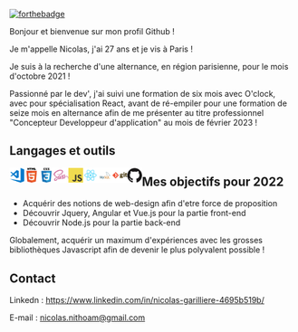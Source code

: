 [![forthebadge](https://forthebadge.com/images/badges/built-by-developers.svg)](https://forthebadge.com)

Bonjour et bienvenue sur mon profil Github ! 

Je m'appelle Nicolas, j'ai 27 ans et je vis à Paris !

Je suis à la recherche d'une alternance, en région parisienne, pour le mois d'octobre 2021 !

Passionné par le dev', j'ai suivi une formation de six mois avec O'clock, avec pour spécialisation React, avant de ré-empiler pour une formation de seize mois en alternance afin de me présenter au titre professionnel "Concepteur Developpeur d'application" au mois de février 2023 !

## Langages et outils 
<img align="left" alt="Visual Studio Code" width="26px" src="https://raw.githubusercontent.com/github/explore/80688e429a7d4ef2fca1e82350fe8e3517d3494d/topics/visual-studio-code/visual-studio-code.png" />
<img align="left" alt="HTML5" width="26px" src="https://raw.githubusercontent.com/github/explore/80688e429a7d4ef2fca1e82350fe8e3517d3494d/topics/html/html.png" />
<img align="left" alt="CSS3" width="26px" src="https://raw.githubusercontent.com/github/explore/80688e429a7d4ef2fca1e82350fe8e3517d3494d/topics/css/css.png" />
<img align="left" alt="Sass" width="26px" src="https://raw.githubusercontent.com/github/explore/80688e429a7d4ef2fca1e82350fe8e3517d3494d/topics/sass/sass.png" />
<img align="left" alt="JavaScript" width="26px" src="https://raw.githubusercontent.com/github/explore/80688e429a7d4ef2fca1e82350fe8e3517d3494d/topics/javascript/javascript.png" />
<img align="left" alt="React" width="26px" src="https://raw.githubusercontent.com/github/explore/80688e429a7d4ef2fca1e82350fe8e3517d3494d/topics/react/react.png" />
<img align="left" alt="MySQL" width="26px" src="https://raw.githubusercontent.com/github/explore/80688e429a7d4ef2fca1e82350fe8e3517d3494d/topics/mysql/mysql.png" />
<img align="left" alt="Git" width="26px" src="https://raw.githubusercontent.com/github/explore/80688e429a7d4ef2fca1e82350fe8e3517d3494d/topics/git/git.png" />
<img align="left" alt="GitHub" width="26px" src="https://raw.githubusercontent.com/github/explore/78df643247d429f6cc873026c0622819ad797942/topics/github/github.png" />


## Mes objectifs pour 2022

- Acquérir des notions de web-design afin d'etre force de proposition
- Découvrir Jquery, Angular et Vue.js pour la partie front-end
- Découvrir Node.js pour la partie back-end

Globalement, acquérir un maximum d'expériences avec les grosses bibliothèques Javascript afin de devenir le plus polyvalent possible !

## Contact

Linkedn : https://www.linkedin.com/in/nicolas-garilliere-4695b519b/

E-mail : nicolas.nithoam@gmail.com
